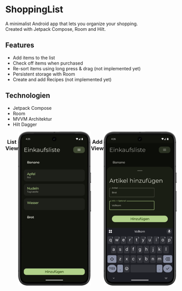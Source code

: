 # ShoppingList
A minimalist Android app that lets you organize your shopping.  
Created with Jetpack Compose, Room and Hilt. 

## Features
- Add items to the list
- Check off items when purchased 
- Re-sort items using long press & drag (not implemented yet)
- Persistent storage with Room
- Create and add Recipes (not implemented yet)


## Technologien
- Jetpack Compose
- Room
- MVVM Architektur
- Hilt Dagger

<div style="display: flex; justify-content: space-around;">
    <h3 style="text-align: center;">List View</h3>
    <img src="app/screenshots/Screenshot_20250315_162543.png" alt="Screenshot 1" width="45%" />
    <h3 style="text-align: center;">Add View</h3>
    <img src="app/screenshots/Screenshot_20250315_162641.png" alt="Screenshot 2" width="45%" />
</div>
